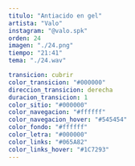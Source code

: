 ```yaml
---
titulo: "Antiacido en gel"
artista: "Valo"
instagram: "@valo.spk"
orden: 24
imagen: "./24.png"
tiempo: "21:41"
tema: "./24.wav"

transicion: cubrir
color_transicion: "#000000"
direccion_transicion: derecha
duracion_transicion: 1
color_sitio: "#000000"
color_navegacion: "#ffffff"
color_navegacion_hover: "#545454"
color_fondo: "#ffffff"
color_letra: "#000000"
color_links: "#065A82"
color_links_hover: "#1C7293"
---
```

